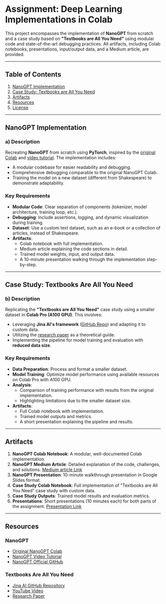 # Assignment: Deep Learning Implementations in Colab

This project encompasses the implementation of **NanoGPT** from scratch and a case study based on **"Textbooks are All You Need"** using modular code and state-of-the-art debugging practices. All artifacts, including Colab notebooks, presentations, input/output data, and a Medium article, are provided.

---

## Table of Contents

1. [NanoGPT Implementation](#nanogpt-implementation)
2. [Case Study: Textbooks are All You Need](#case-study-textbooks-are-all-you-need)
3. [Artifacts](#artifacts)
4. [Resources](#resources)
5. [License](#license)

---

## NanoGPT Implementation

### a) Description
Recreating **NanoGPT** from scratch using **PyTorch**, inspired by the [original Colab](https://colab.research.google.com/drive/1JMLa53HDuA-i7ZBmqV7ZnA3c_fvtXnx-) and [video tutorial](https://www.youtube.com/watch?v=kCc8FmEb1nY&t=18s). The implementation includes:
- A modular codebase for easier readability and debugging.
- Comprehensive debugging comparable to the original NanoGPT Colab.
- Training the model on a new dataset (different from Shakespeare) to demonstrate adaptability.

### Key Requirements
- **Modular Code**: Clear separation of components (tokenizer, model architecture, training loop, etc.).
- **Debugging**: Include assertions, logging, and dynamic visualization during training.
- **Dataset**: Use a custom text dataset, such as an e-book or a collection of articles, instead of Shakespeare.
- **Artifacts**:
  - Colab notebook with full implementation.
  - Medium article explaining the code sections in detail.
  - Trained model weights, input, and output data.
  - A 10-minute presentation walking through the implementation step-by-step.

---

## Case Study: Textbooks Are All You Need

### b) Description
Replicating the **"Textbooks are All You Need"** case study using a smaller dataset in **Colab Pro (A100 GPU)**. This involves:
- Leveraging **Jina AI's framework** ([GitHub Repo](https://github.com/jina-ai/textbook)) and adapting it to custom data.
- Utilizing the [research paper](https://arxiv.org/pdf/2306.11644.pdf) as a theoretical guide.
- Implementing the pipeline for model training and evaluation with **reduced data size**.

### Key Requirements
- **Data Preparation**: Process and format a smaller dataset.
- **Model Training**: Optimize model performance using available resources on Colab Pro with A100 GPU.
- **Analysis**:
  - Comparison of training performance with results from the original implementation.
  - Highlighting limitations due to the smaller dataset size.
- **Artifacts**:
  - Full Colab notebook with implementation.
  - Trained model outputs and metrics.
  - A short presentation explaining the pipeline and results.

---

## Artifacts

1. **NanoGPT Colab Notebook**: A modular, well-documented Colab implementation.
2. **NanoGPT Medium Article**: Detailed explanation of the code, challenges, and solutions.
   [Medium article Link]()
3. **NanoGPT Presentation**: 10-minute walkthrough presentation in Google Slides format.
4. **Case Study Colab Notebook**: Full implementation of "Textbooks are All You Need" case study with custom data.
5. **Case Study Outputs**: Trained model results and evaluation metrics.
6. **Presentations**: Short presentations (10 minutes each) for both parts of the assignment.
    [Presentation Link]()

---

## Resources

### NanoGPT
- [Original NanoGPT Colab](https://colab.research.google.com/drive/1JMLa53HDuA-i7ZBmqV7ZnA3c_fvtXnx-)
- [NanoGPT Video Tutorial](https://www.youtube.com/watch?v=kCc8FmEb1nY&t=18s)
- [NanoGPT Official GitHub](https://github.com/karpathy/nanoGPT)

### Textbooks Are All You Need
- [Jina AI GitHub Repository](https://github.com/jina-ai/textbook)
- [YouTube Video](https://www.youtube.com/watch?v=gmFi6W8DPdM)
- [Research Paper](https://arxiv.org/pdf/2306.11644.pdf)

